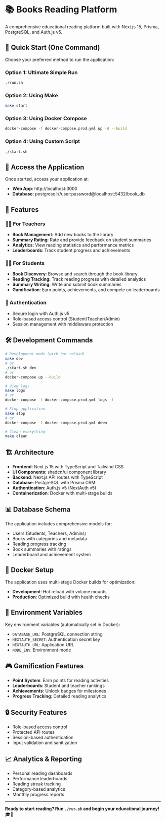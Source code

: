# 📚 Books Reading Platform

A comprehensive educational reading platform built with Next.js 15, Prisma, PostgreSQL, and Auth.js v5.

## 🚀 Quick Start (One Command)

Choose your preferred method to run the application:

### Option 1: Ultimate Simple Run
```bash
./run.sh
```

### Option 2: Using Make
```bash
make start
```

### Option 3: Using Docker Compose
```bash
docker-compose -f docker-compose.prod.yml up -d --build
```

### Option 4: Using Custom Script
```bash
./start.sh
```

## 📱 Access the Application

Once started, access your application at:
- **Web App**: http://localhost:3000
- **Database**: postgresql://user:password@localhost:5432/book_db

## 🎯 Features

### 👩‍🏫 For Teachers
- **Book Management**: Add new books to the library
- **Summary Rating**: Rate and provide feedback on student summaries
- **Analytics**: View reading statistics and performance metrics
- **Leaderboards**: Track student progress and achievements

### 👨‍🎓 For Students
- **Book Discovery**: Browse and search through the book library
- **Reading Tracking**: Track reading progress with detailed analytics
- **Summary Writing**: Write and submit book summaries
- **Gamification**: Earn points, achievements, and compete on leaderboards

### 🔐 Authentication
- Secure login with Auth.js v5
- Role-based access control (Student/Teacher/Admin)
- Session management with middleware protection

## 🛠️ Development Commands

```bash
# Development mode (with hot reload)
make dev
# or
./start.sh dev
# or
docker-compose up --build

# View logs
make logs
# or
docker-compose -f docker-compose.prod.yml logs -f

# Stop application
make stop
# or
docker-compose -f docker-compose.prod.yml down

# Clean everything
make clean
```

## 🏗️ Architecture

- **Frontend**: Next.js 15 with TypeScript and Tailwind CSS
- **UI Components**: shadcn/ui component library
- **Backend**: Next.js API routes with TypeScript
- **Database**: PostgreSQL with Prisma ORM
- **Authentication**: Auth.js v5 (NextAuth v5)
- **Containerization**: Docker with multi-stage builds

## 📊 Database Schema

The application includes comprehensive models for:
- Users (Students, Teachers, Admins)
- Books with categories and metadata
- Reading progress tracking
- Book summaries with ratings
- Leaderboard and achievement system

## 🐳 Docker Setup

The application uses multi-stage Docker builds for optimization:
- **Development**: Hot reload with volume mounts
- **Production**: Optimized build with health checks

## 🔧 Environment Variables

Key environment variables (automatically set in Docker):
- `DATABASE_URL`: PostgreSQL connection string
- `NEXTAUTH_SECRET`: Authentication secret key
- `NEXTAUTH_URL`: Application URL
- `NODE_ENV`: Environment mode

## 🎮 Gamification Features

- **Point System**: Earn points for reading activities
- **Leaderboards**: Student and teacher rankings
- **Achievements**: Unlock badges for milestones
- **Progress Tracking**: Detailed reading analytics

## 🔒 Security Features

- Role-based access control
- Protected API routes
- Session-based authentication
- Input validation and sanitization

## 📈 Analytics & Reporting

- Personal reading dashboards
- Performance leaderboards
- Reading streak tracking
- Category-based analytics
- Monthly progress reports

---

**Ready to start reading? Run `./run.sh` and begin your educational journey!** 🎓📖

